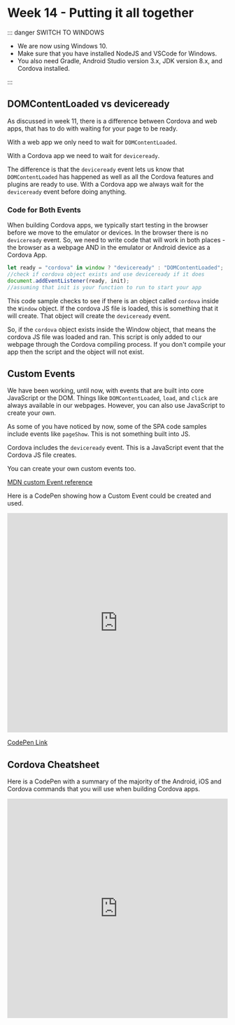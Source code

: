 # Week 14 - Putting it all together


::: danger SWITCH TO WINDOWS

- We are now using Windows 10.
- Make sure that you have installed NodeJS and VSCode for Windows.
- You also need Gradle, Android Studio version 3.x, JDK version 8.x, and Cordova installed.

:::

## DOMContentLoaded vs deviceready

As discussed in week 11, there is a difference between Cordova and web apps, that has to do with waiting for your page to be ready.

With a web app we only need to wait for `DOMContentLoaded`.

With a Cordova app we need to wait for `deviceready`.

The difference is that the `deviceready` event lets us know that `DOMContentLoaded` has happened as well as all the Cordova features and plugins are ready to use. With a Cordova app we always wait for the `deviceready` event before doing anything.

### Code for Both Events

When building Cordova apps, we typically start testing in the browser before we move to the emulator or devices. In the browser there is no `deviceready` event. So, we need to write code that will work in both places - the browser as a webpage AND in the emulator or Android device as a Cordova App.

```js
let ready = "cordova" in window ? "deviceready" : "DOMContentLoaded";
//check if cordova object exists and use deviceready if it does
document.addEventListener(ready, init);
//assuming that init is your function to run to start your app
```

This code sample checks to see if there is an object called `cordova` inside the `Window` object. If the cordova JS file is loaded, this is something that it will create. That object will create the `deviceready` event.

So, if the `cordova` object exists inside the Window object, that means the cordova JS file was loaded and ran. This script is only added to our webpage through the Cordova compiling process. If you don't compile your app then the script and the object will not exist.

## Custom Events

We have been working, until now, with events that are built into core JavaScript or the DOM. Things like `DOMContentLoaded`, `load`, and `click` are always available in our webpages. However, you can also use JavaScript to create your own.

As some of you have noticed by now, some of the SPA code samples include events like `pageShow`. This is not something built into JS.

Cordova includes the `deviceready` event. This is a JavaScript event that the Cordova JS file creates.

You can create your own custom events too.

[MDN custom Event reference](https://developer.mozilla.org/en-US/docs/Web/API/CustomEvent/CustomEvent)

Here is a CodePen showing how a Custom Event could be created and used.

<iframe height="500" style="width: 100%;" scrolling="no" title="PageShow Event " src="https://codepen.io/mad-d/embed/raweyY?height=500&theme-id=default&default-tab=js,result" frameborder="no" allowtransparency="true" allowfullscreen="true">
</iframe>

[CodePen Link](https://codepen.io/mad-d/pen/raweyY)

## Cordova Cheatsheet

Here is a CodePen with a summary of the majority of the Android, iOS and Cordova commands that you will use when building Cordova apps.

<iframe height="500" style="width: 100%;" scrolling="no" title="Cordova Cheatsheet" src="https://codepen.io/mad-d/embed/OPPyOw?height=500&theme-id=default&default-tab=result" frameborder="no" allowtransparency="true" allowfullscreen="true">
</iframe>
